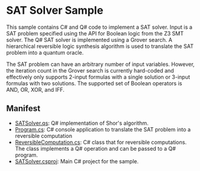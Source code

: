 # SAT Solver Sample #

This sample contains C# and Q# code to implement a SAT solver.  Input is a SAT problem
specified using the API for Boolean logic from the Z3 SMT solver.  The Q# SAT solver
is implemented using a Grover search.  A hierarchical reversible logic synthesis algorithm
is used to translate the SAT problem into a quantum oracle.

The SAT problem can have an arbitrary number of input variables.  However, the iteration
count in the Grover search is currently hard-coded and effectively only supports 2-input
formulas with a single solution or 3-input formulas with two solutions.  The supported set
of Boolean operators is AND, OR, XOR, and IFF.

## Manifest ##

- [SATSolver.qs](./Shor.qs): Q# implementation of Shor's algorithm.
- [Program.cs](./Program.cs): C# console application to translate the SAT problem into a reversible computation
- [ReversibleComputation.cs](./ReversibleComputation.cs): C# class that for reversible computations.  The class
  implements a Q# operation and can be passed to a Q# program.
- [SATSolver.csproj](./SATSolver.csproj): Main C# project for the sample.
